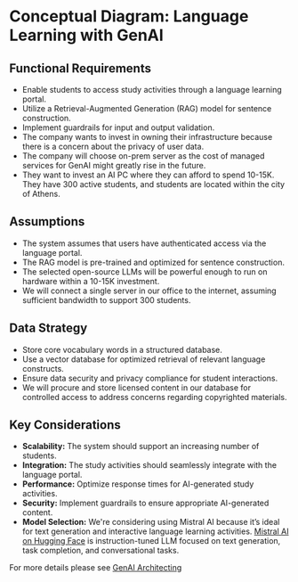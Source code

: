 # Conceptual Diagram: Language Learning with GenAI

## Functional Requirements
- Enable students to access study activities through a language learning portal.
- Utilize a Retrieval-Augmented Generation (RAG) model for sentence construction.
- Implement guardrails for input and output validation.
- The company wants to invest in owning their infrastructure because there is a concern about the privacy of user data.
- The company will choose on-prem server as the cost of managed services for GenAI might greatly rise in the future.
- They want to invest an AI PC where they can afford to spend 10-15K. They have 300 active students, and students are located within the city of Athens.

## Assumptions
- The system assumes that users have authenticated access via the language portal.
- The RAG model is pre-trained and optimized for sentence construction.
- The selected open-source LLMs will be powerful enough to run on hardware within a 10-15K investment.
- We will connect a single server in our office to the internet, assuming sufficient bandwidth to support 300 students.

## Data Strategy
- Store core vocabulary words in a structured database.
- Use a vector database for optimized retrieval of relevant language constructs.
- Ensure data security and privacy compliance for student interactions.
- We will procure and store licensed content in our database for controlled access to address concerns regarding copyrighted materials.

## Key Considerations
- **Scalability:** The system should support an increasing number of students.
- **Integration:** The study activities should seamlessly integrate with the language portal.
- **Performance:** Optimize response times for AI-generated study activities.
- **Security:** Implement guardrails to ensure appropriate AI-generated content.
- **Model Selection:** We're considering using Mistral AI because it’s ideal for text generation and interactive language learning activities. [Mistral AI on Hugging Face](https://huggingface.co/mistralai/Mistral-7B-Instruct-v0.3) is instruction-tuned LLM focused on text generation, task completion, and conversational tasks.


For more details please see [GenAI Architecting](../journal/week0.md#genai-architecting)